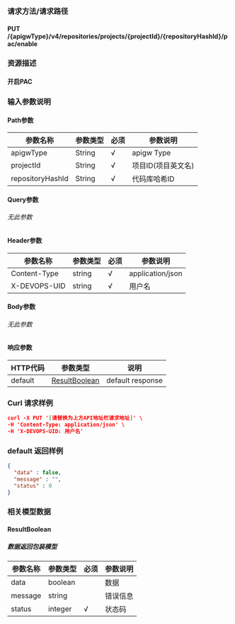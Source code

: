 ### 请求方法/请求路径
#### PUT /{apigwType}/v4/repositories/projects/{projectId}/{repositoryHashId}/pac/enable
### 资源描述
#### 开启PAC
### 输入参数说明
#### Path参数

| 参数名称             | 参数类型   | 必须  | 参数说明        |
| ---------------- | ------ | --- | ----------- |
| apigwType        | String | √   | apigw Type  |
| projectId        | String | √   | 项目ID(项目英文名) |
| repositoryHashId | String | √   | 代码库哈希ID     |

#### Query参数
###### 无此参数
#### Header参数

| 参数名称         | 参数类型   | 必须  | 参数说明             |
| ------------ | ------ | --- | ---------------- |
| Content-Type | string | √   | application/json |
| X-DEVOPS-UID | string | √   | 用户名              |

#### Body参数
###### 无此参数
#### 响应参数

| HTTP代码  | 参数类型                            | 说明               |
| ------- | ------------------------------- | ---------------- |
| default | [ResultBoolean](#ResultBoolean) | default response |

### Curl 请求样例

```Json
curl -X PUT '[请替换为上方API地址栏请求地址]' \
-H 'Content-Type: application/json' \
-H 'X-DEVOPS-UID: 用户名' 
```

### default 返回样例

```Json
{
  "data" : false,
  "message" : "",
  "status" : 0
}
```

### 相关模型数据
#### ResultBoolean
##### 数据返回包装模型

| 参数名称    | 参数类型    | 必须  | 参数说明 |
| ------- | ------- | --- | ---- |
| data    | boolean |     | 数据   |
| message | string  |     | 错误信息 |
| status  | integer | √   | 状态码  |

 
